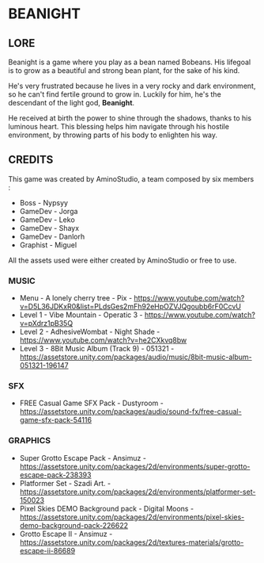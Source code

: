 # BEANIGHT
## LORE  
Beanight is a game where you play as a bean named Bobeans. His lifegoal is to grow as a beautiful and strong bean plant, for the sake of his kind.   

He's very frustrated because he lives in a very rocky and dark environment, so he can't find fertile ground to grow in. Luckily for him, he's the descendant of the light god, **Beanight**.   

He received at birth the power to shine through the shadows, thanks to his luminous heart. This blessing helps him navigate through his hostile environment, by throwing parts of his body to enlighten his way.  

## CREDITS  
This game was created by AminoStudio, a team composed by six members :  
* Boss - Nypsyy  
* GameDev - Jorga  
* GameDev - Leko  
* GameDev - Shayx  
* GameDev - Danlorh  
* Graphist - Miguel  

All the assets used were either created by AminoStudio or free to use.  

### MUSIC  
* Menu - A lonely cherry tree - Pix - https://www.youtube.com/watch?v=D5L36JDKxR0&list=PLdsGes2mFh92eHpOZVJQgoubb6rF0CcvU  
* Level 1 - Vibe Mountain - Operatic 3 - https://www.youtube.com/watch?v=pXdrz1pB35Q  
* Level 2 - AdhesiveWombat - Night Shade - https://www.youtube.com/watch?v=he2CXkvq8bw  
* Level 3 - 8Bit Music Album (Track 9) - 051321 - https://assetstore.unity.com/packages/audio/music/8bit-music-album-051321-196147  
    
### SFX  
* FREE Casual Game SFX Pack - Dustyroom - https://assetstore.unity.com/packages/audio/sound-fx/free-casual-game-sfx-pack-54116  

### GRAPHICS  
* Super Grotto Escape Pack - Ansimuz - https://assetstore.unity.com/packages/2d/environments/super-grotto-escape-pack-238393  
* Platformer Set - Szadi Art. - https://assetstore.unity.com/packages/2d/environments/platformer-set-150023  
* Pixel Skies DEMO Background pack - Digital Moons - https://assetstore.unity.com/packages/2d/environments/pixel-skies-demo-background-pack-226622  
* Grotto Escape II - Ansimuz - https://assetstore.unity.com/packages/2d/textures-materials/grotto-escape-ii-86689  
